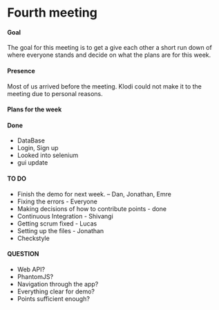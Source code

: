 # Fourth meeting 

#### Goal

The goal for this meeting is to get a give each other a short run down of where everyone stands and 
decide on what the plans are for this week.


#### Presence 

Most of us arrived before the meeting. Klodi could not make it to the meeting due to personal 
reasons.

#### Plans for the week

#### Done

* DataBase 
* Login, Sign up
* Looked into selenium 
* gui update

#### TO DO

* Finish the demo for next week. – Dan, Jonathan, Emre
* Fixing the errors - Everyone 
* Making decisions of how to contribute points - done
* Continuous Integration - Shivangi
* Getting scrum fixed - Lucas 
* Setting up the files - Jonathan
* Checkstyle

#### QUESTION

* Web API?
* PhantomJS?
* Navigation through the app?
* Everything clear for demo?
* Points sufficient enough?


